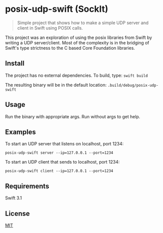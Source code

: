 # posix-udp-swift (SockIt)

> Simple project that shows how to make a simple UDP server and client in Swift using POSIX calls.

This project was an exploration of using the posix libraries from Swift by writing a UDP server/client.
Most of the complexity is in the bridging of Swift's type strictness to the C based Core Foundation libraries.

## Install

The project has no external dependencies.
To build, type:
`swift build`

The resulting binary will be in the default location:
`.build/debug/posix-udp-swift`

## Usage

Run the binary with appropriate args.
Run without args to get help.

## Examples

To start an UDP server that listens on localhost, port 1234:

`posix-udp-swift server --ip=127.0.0.1 --port=1234`

To start an UDP client that sends to localhost, port 1234:

`posix-udp-swift client --ip=127.0.0.1 --port=1234`


## Requirements

Swift 3.1

## License
[MIT](LICENSE)

